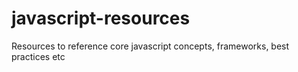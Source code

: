 # javascript-resources
Resources to reference core javascript concepts, frameworks, best practices etc 
